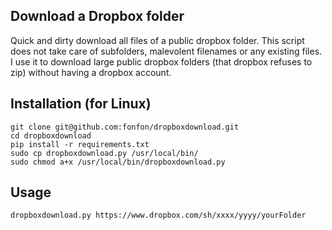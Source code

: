 ## Download a Dropbox folder
Quick and dirty download all files of a public dropbox folder. This script does
not take care of subfolders, malevolent filenames or any existing files. I use
it to download large public dropbox folders (that dropbox refuses to zip)
without having a dropbox account.

## Installation (for Linux)
```
git clone git@github.com:fonfon/dropboxdownload.git
cd dropboxdownload
pip install -r requirements.txt
sudo cp dropboxdownload.py /usr/local/bin/
sudo chmod a+x /usr/local/bin/dropboxdownload.py
```

## Usage
```
dropboxdownload.py https://www.dropbox.com/sh/xxxx/yyyy/yourFolder
```
